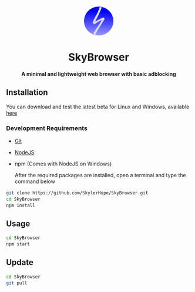 <div align="center">

<img src="./assets/logo.png" alt="AppLogo" width="80" height="80">

# SkyBrowser
#### A minimal and lightweight web browser with basic adblocking
</div>

## Installation

You can download and test the latest beta for Linux and Windows, available [here](https://github.com/SkylerHope/SkyBrowser/releases/tag/beta-0.2.9)


### Development Requirements

- [Git](https://git-scm.com/downloads)
- [NodeJS](https://nodejs.org/en)
- npm (Comes with NodeJS on Windows)

    After the required packages are installed, open a terminal and type the command below

```bash
git clone https://github.com/SkylerHope/SkyBrowser.git
cd SkyBrowser
npm install
```

## Usage

```bash
cd SkyBrowser
npm start
```

## Update

```bash
cd SkyBrowser
git pull
```
